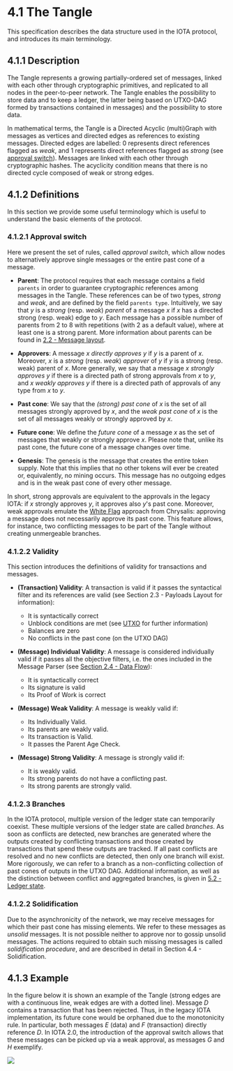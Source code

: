 # 4.1 The Tangle

This specification describes the data structure used in the IOTA protocol, and introduces its main terminology.

## 4.1.1 Description

The Tangle represents a growing partially-ordered set of messages, linked with each other through cryptographic primitives, and replicated to all nodes in the peer-to-peer network. The Tangle enables the possibility to store data and to keep a ledger, the latter being based on UTXO-DAG formed by transactions contained in messages) and the possibility to store data.

In mathematical terms, the Tangle is a Directed Acyclic (multi)Graph with messages as vertices and directed edges as references to existing messages.
Directed edges are labelled: $0$ represents direct references flagged as _weak_, and $1$ represents direct references flagged as _strong_ (see [approval switch](#Approval_switch)). Messages are linked with each other through cryptographic hashes.
The acyclicity condition means that there is no directed cycle composed of weak or strong edges.

## 4.1.2 Definitions

In this section we provide some useful terminology which is useful to understand the basic elements of the protocol.

### 4.1.2.1 Approval switch

Here we present the set of rules, called _approval switch_, which allow nodes to alternatively approve single messages or the entire past cone of a message.
 
* **Parent**: The protocol requires that each message contains a field `parents` in order to guarantee cryptographic references among messages in the Tangle. These references can be of two types, _strong_ and _weak_, and are defined by the field `parents type`. Intuitively, we say that $y$ is a _strong_ (resp. _weak_) _parent_ of a message $x$ if $x$ has a directed strong (resp. weak) edge to $y$. Each message has a possible number of parents from 2 to 8 with repetitions (with 2 as a default value), where at least one is a strong parent. More information about parents can be found in [2.2 - Message layout](message-layout).

* **Approvers**: A message $x$ _directly approves_ $y$ if $y$ is a parent of $x$. Moreover, $x$ is a _strong_ (resp. _weak_) _approver_ of $y$ if $y$ is a strong (resp. weak) parent of $x$. More generally, we say that a message $x$ _strongly approves_ $y$ if there is a directed path of strong approvals from $x$ to $y$, and $x$ _weakly approves_ $y$ if there is a directed path of approvals of any type from $x$ to $y$.

* **Past cone**: We say that the _(strong) past cone_ of $x$ is the set of all messages strongly approved by $x$, and the _weak past cone_ of $x$ is the set of all messages weakly or strongly approved by $x$. 
  
* **Future cone**: We define the _future cone_ of a message $x$ as the set of messages that weakly or strongly approve $x$. Please note that, unlike its past cone, the future cone of a message changes over time.

* **Genesis**: The genesis is the message that creates the entire token supply. Note that this implies that no other tokens will ever be created or, equivalently, no mining occurs. This message has no outgoing edges and is in the weak past cone of every other message.

In short, strong approvals are equivalent to the approvals in the legacy IOTA: if $x$ strongly approves $y$, it approves also $y$'s past cone. Moreover, weak approvals emulate the [White Flag](https://github.com/iotaledger/protocol-rfcs/blob/master/text/0005-white-flag/0005-white-flag.md) approach from Chrysalis: approving a message does not necessarily approve its past cone. This feature allows, for instance, two conflicting messages to be part of the Tangle without creating unmergeable branches.

### 4.1.2.2 Validity

This section introduces the definitions of validity for transactions and messages.

*  **(Transaction) Validity**: A transaction is valid if it passes the syntactical filter and its references are valid (see Section 2.3 - Payloads Layout for information):
   *  It is syntactically correct
   *  Unblock conditions are met (see [UTXO](utxo) for further information)
   *  Balances are zero
   *  No conflicts in the past cone (on the UTXO DAG)

* **(Message) Individual Validity**: A message is considered individually valid if it passes all the objective filters, i.e. the ones included in the Message Parser (see [Section 2.4 - Data Flow](./2.4%20Data%20flow.md)):
  * It is syntactically correct
  * Its signature is valid
  * Its Proof of Work is correct

* **(Message) Weak Validity**: A message is weakly valid if:

  * Its Individually Valid.
  * Its parents are weakly valid.
  * Its transaction is Valid.
  * It passes the Parent Age Check.

* **(Message) Strong Validity**: A message is strongly valid if:
  * It is weakly valid.
  * Its strong parents do not have a conflicting past.
  * Its strong parents are strongly valid.

### 4.1.2.3 Branches

In the IOTA protocol, multiple version of the ledger state can temporarily coexist. These multiple versions of the ledger state are called _branches_. As soon as conflicts are detected, new branches are generated where the outputs created by conflicting transactions and those created by transactions that spend these outputs are tracked. If all past conflicts are resolved and no new conflicts are detected, then only one branch will exist. More rigorously, we can refer to a branch as a non-conflicting collection of past cones of outputs in the UTXO DAG. Additional information, as well as the distinction between conflict and aggregated branches, is given in [5.2 - Ledger state](ledger-state).

### 4.1.2.2 Solidification

Due to the asynchronicity of the network, we may receive messages for which their past cone has missing elements. We refer to these messages as _unsolid_ messages. It is not possible neither to approve nor to gossip unsolid messages. The actions required to obtain such missing messages is called _solidification procedure_, and are described in detail in Section 4.4 - Solidification.

## 4.1.3 Example

In the figure below it is shown an example of the Tangle (strong edges are with a continuous line, weak edges are with a dotted line). Message $D$ contains a transaction that has been rejected. Thus, in the legacy IOTA implementation, its future cone would be orphaned due to the monotonicity rule. In particular, both messages $E$ (data) and $F$ (transaction) directly reference $D$. In IOTA 2.0, the introduction of the approval switch allows that these messages can be picked up via a weak approval, as messages $G$ and $H$ exemplify.

![](https://imgur.com/Rv1zXFI.png)
